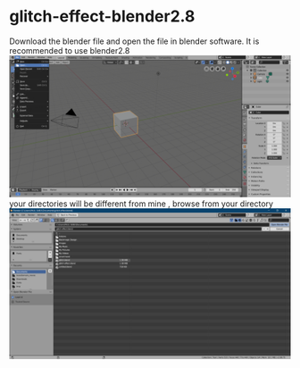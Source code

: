 # glitch-effect-blender2.8
Download the blender file and open the file in blender software. It is recommended to use blender2.8<br>
![](/images/img1.png)
your directories will be different from mine , browse from your directory <br>
![](/images/img2.png)
